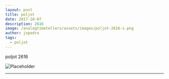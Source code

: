 ```yaml
---
layout: post
title: poljot
date: 2017-10-07
description: 2616
image: /analogtimetellers/assets/images/poljot-2616-s.png
author: jxpedro
tags: 
  - poljot
---
```

<p >poljot 2616</p>

![Placeholder](/analogtimetellers/assets/images/poljot-2616-w.png)

<p></p>

<hr/>
